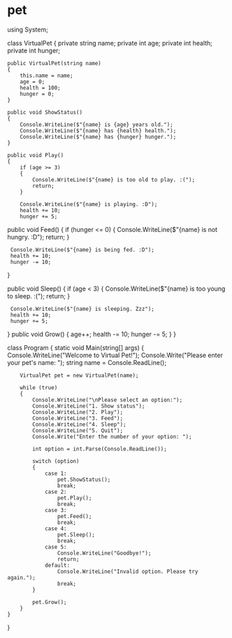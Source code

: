 # pet
using System;

class VirtualPet
{
    private string name;
    private int age;
    private int health;
    private int hunger;

    public VirtualPet(string name)
    {
        this.name = name;
        age = 0;
        health = 100;
        hunger = 0;
    }

    public void ShowStatus()
    {
        Console.WriteLine($"{name} is {age} years old.");
        Console.WriteLine($"{name} has {health} health.");
        Console.WriteLine($"{name} has {hunger} hunger.");
    }

    public void Play()
    {
        if (age >= 3)
        {
            Console.WriteLine($"{name} is too old to play. :(");
            return;
        }

        Console.WriteLine($"{name} is playing. :D");
        health += 10;
        hunger += 5;
 public void Feed()
 {
     if (hunger <= 0)
     {
         Console.WriteLine($"{name} is not hungry. :D");
         return;
     }

     Console.WriteLine($"{name} is being fed. :D");
     health += 10;
     hunger -= 10;
 }

 public void Sleep()
 {
     if (age < 3)
     {
         Console.WriteLine($"{name} is too young to sleep. :(");
         return;
     }

     Console.WriteLine($"{name} is sleeping. Zzz");
     health += 10;
     hunger += 5;
 }
    public void Grow()
    {
        age++;
        health -= 10;
        hunger -= 5;
    }
}

class Program
{
    static void Main(string[] args)
    {
        Console.WriteLine("Welcome to Virtual Pet!");
        Console.Write("Please enter your pet's name: ");
        string name = Console.ReadLine();

        VirtualPet pet = new VirtualPet(name);

        while (true)
        {
            Console.WriteLine("\nPlease select an option:");
            Console.WriteLine("1. Show status");
            Console.WriteLine("2. Play");
            Console.WriteLine("3. Feed");
            Console.WriteLine("4. Sleep");
            Console.WriteLine("5. Quit");
            Console.Write("Enter the number of your option: ");

            int option = int.Parse(Console.ReadLine());

            switch (option)
            {
                case 1:
                    pet.ShowStatus();
                    break;
                case 2:
                    pet.Play();
                    break;
                case 3:
                    pet.Feed();
                    break;
                case 4:
                    pet.Sleep();
                    break;
                case 5:
                    Console.WriteLine("Goodbye!");
                    return;
                default:
                    Console.WriteLine("Invalid option. Please try again.");
                    break;
            }

            pet.Grow();
        }
    }
}
